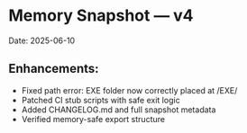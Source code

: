 # Memory Snapshot — v4
Date: 2025-06-10

## Enhancements:
- Fixed path error: EXE folder now correctly placed at /EXE/
- Patched CI stub scripts with safe exit logic
- Added CHANGELOG.md and full snapshot metadata
- Verified memory-safe export structure
